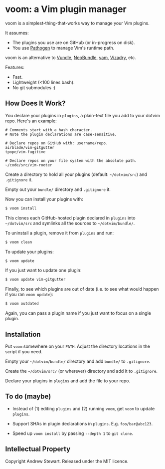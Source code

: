 # voom: a Vim plugin manager

voom is a simplest-thing-that-works way to manage your Vim plugins.

It assumes:

- The plugins you use are on GitHub (or in-progress on disk).
- You use [Pathogen][] to manage Vim's runtime path.

voom is an alternative to [Vundle][], [NeoBundle][], [vam][], [Vizadry][], etc.

Features:

* Fast.
* Lightweight (<100 lines bash).
* No git submodules :)


## How Does It Work?

You declare your plugins in `plugins`, a plain-text file you add to your dotvim repo.  Here's an example:

```
# Comments start with a hash character.
# Note the plugin declarations are case-sensitive.

# Declare repos on GitHub with: username/repo.
airblade/vim-gitgutter
tpope/vim-fugitive

# Declare repos on your file system with the absolute path.
~/code/src/vim-rooter
```

Create a directory to hold all your plugins (default: `~/dotvim/src`) and `.gitignore` it.

Empty out your `bundle/` directory and `.gitignore` it.

Now you can install your plugins with:

```sh
$ voom install
```

This clones each GitHub-hosted plugin declared in `plugins` into `~/dotvim/src` and symlinks all the sources to `~/dotvim/bundle/`.

To uninstall a plugin, remove it from `plugins` and run:

```sh
$ voom clean
```

To update your plugins:

```sh
$ voom update
```

If you just want to update one plugin:

```sh
$ voom update vim-gitgutter
```

Finally, to see which plugins are out of date (i.e. to see what would happen if you ran `voom update`):

```sh
$ voom outdated
```

Again, you can pass a plugin name if you just want to focus on a single plugin.


## Installation

Put `voom` somewhere on your `PATH`.  Adjust the directory locations in the script if you need.

Empty your `~/dotvim/bundle/` directory and add `bundle/` to `.gitignore`.

Create the `~/dotvim/src/` (or wherever) directory and add it to `.gitignore`.

Declare your plugins in `plugins` and add the file to your repo.


## To do (maybe)

- Instead of (1) editing `plugins` and (2) running `voom`, get `voom` to update `plugins`.
- Support SHAs in plugin declarations in `plugins`.  E.g. `foo/bar@abc123`.
- Speed up `voom install` by passing `--depth 1` to `git clone`.

  [pathogen]: https://github.com/tpope/vim-pathogen
  [vundle]: https://github.com/gmarik/vundle.vim
  [NeoBundle]: https://github.com/Shougo/neobundle.vim
  [vam]: https://github.com/MarcWeber/vim-addon-manager
  [vizadry]: https://github.com/ardagnir/vizardry


## Intellectual Property

Copyright Andrew Stewart.  Released under the MIT licence.

